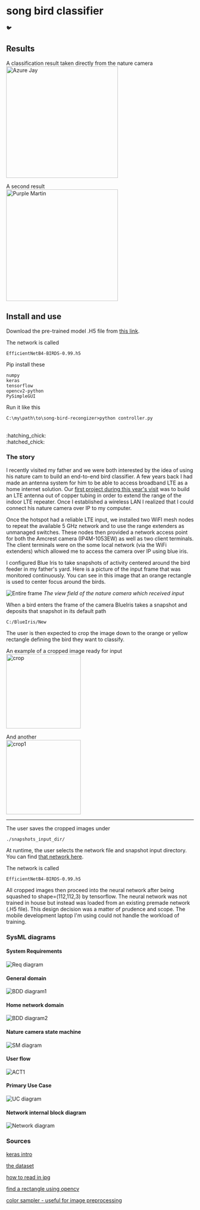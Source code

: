 # song bird classifier



:bird:



## Results

A classification result taken directly from the nature camera
<br/>
<img src="media/Purple_Martin.jpg" alt="Azure Jay" width = "300"/>
<br/>


A second result
<br/>
<img src="media/Azure_Jay.jpg" alt="Purple Martin" width="300"/>
<br/>

## Install and use

Download the pre-trained model .H5 file from [this link](https://www.kaggle.com/datasets/gpiosenka/100-bird-species).

The network is called
```
EfficientNetB4-BIRDS-0.99.h5
```

Pip install these

```
numpy
keras
tensorflow
opencv2-python
PySimpleGUI
```

Run it like this 

```
C:\my\path\to\song-bird-recongizer>python controller.py
```
<br/>
:hatching_chick:
<br/>
:hatched_chick:

### The story

I recently visited my father and we were both interested by the idea of using his nature cam to build an
end-to-end bird classifier. A few years back I had made an antenna system for him to be able to access
broadband LTE as a home internet solution. Our [first project during this year's visit](https://github.com/mmusil25/handmade-LTE-antenna) 
was to build an LTE antenna out of copper tubing in order to extend the range of the indoor LTE repeater. 
Once I established a wireless LAN I realized that I could connect his nature camera over IP to my computer.


Once the hotspot had a reliable LTE input, we installed two WiFI mesh nodes to repeat the available 5 GHz network
and to use the range extenders as unmanaged switches. These nodes then provided a network access point for both the 
Amcrest camera (IP4M-1053EW) as well as two client terminals. The client terminals were on the some
local network (via the WiFi extenders) which allowed me to access the camera over IP using blue iris. 

I configured Blue Iris to take snapshots of activity centered around the bird feeder in my father's yard. Here is a 
picture of the input frame that was monitored continuously. You can see in this image that an orange rectangle is used to center
focus around the birds.  



![Entire frame](media/frame.jpg)
_The view field of the nature camera which received input_

When a bird enters the frame of the camera BlueIris takes a snapshot and deposits that snapshot in its default path

```
C:/BlueIris/New
```

The user is then expected to crop the image down to the orange or yellow rectangle defining the bird they want to classify. 
<br/>

An example of a cropped image ready for input
<br/>
<img src="media/crop.jpg" alt="crop" width="200"/>
<br/>

And another
<br/>
<img src="media/crop1.jpg" alt="crop1" width="200"/>
<br/>

---

The user saves the cropped images under 

```
./snapshots_input_dir/
```

At runtime, the user selects the network file and snapshot input directory. You can find [that network here](https://www.kaggle.com/datasets/gpiosenka/100-bird-species).

The network is called

```
EfficientNetB4-BIRDS-0.99.h5
```

All cropped images then proceed into the neural network after being squashed to shape=(112,112,3) by tensorflow. 
The neural network was not trained in house but instead was loaded from an existing premade network (.H5 file). This design
decision was a matter of prudence and scope. The mobile development laptop I'm using could not handle the workload of
training. 

### SysML diagrams

#### System Requirements
![Req diagram](SysML/What_it_must_do.JPEG)

#### General domain
![BDD diagram1](SysML/Home_networking_domain.JPEG)

#### Home network domain
![BDD diagram2](SysML/Network_domain.JPEG)

#### Nature camera state machine
![SM diagram](SysML/Camera_capture_and_network_drop.JPEG)

#### User flow
![ACT1](SysML/User_flow.JPEG)

#### Primary Use Case
![UC diagram](SysML/Classify_bird.JPEG)


#### Network internal block diagram
![Network diagram](SysML/Dads_network.JPEG)
#### 



### Sources

[keras intro](https://keras.io/getting_started/intro_to_keras_for_engineers/)

[the dataset](https://www.kaggle.com/datasets/gpiosenka/100-bird-species)

[how to read in jpg](https://moonbooks.org/Articles/How-to-import-load-an-image-in-python-/#import-an-image-using-matplotlib)

[find a rectangle using opencv](https://www.delftstack.com/howto/python/opencv-detect-rectangle/#:~:text=Use%20the%20findContours%20%28%29%20and%20contourArea%20%28%29%20Function,to%20sort%20different%20rectangles%20according%20to%20their%20area.)

[color sampler - useful for image preprocessing](https://imagecolorpicker.com/)

